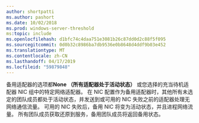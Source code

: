 ```yaml
---
author: shortpatti
ms.author: pashort
ms.date: 10/02/2018
ms.prod: windows-server-threshold
ms:topic: include
ms.openlocfilehash: d1bfc74c4daa751e3081b26c87dd0d2c88f5f095
ms.sourcegitcommit: 0d0b32c8986ba7db9536e0b8648d4ddf9b03e452
ms.translationtype: MT
ms.contentlocale: zh-CN
ms.lasthandoff: 04/17/2019
ms.locfileid: "59879848"
---
```

备用适配器的选项都**None （所有适配器处于活动状态）** 或您选择的充当待机适配器 NIC 组中的特定网络适配器。 在 NIC 配置作为备用适配器时，其他所有未选定的团队成员都处于活动状态，并发送到或可用的 NIC 失败之前的适配器处理无网络通信流量。 可用的 NIC 失败后，备用 NIC 将变为活动状态，并且进程网络流量。 所有团队成员获取还原到服务，备用团队成员将返回备用状态。  